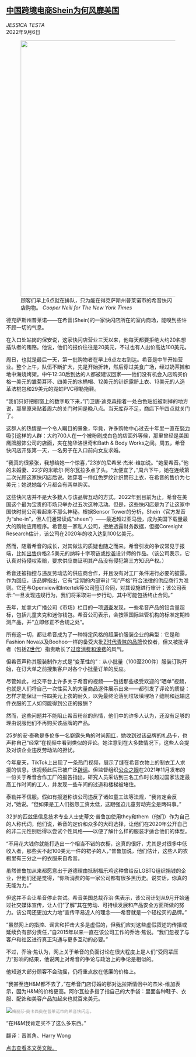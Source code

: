 <!--1662457022000-->
[中国跨境电商Shein为何风靡美国](https://cn.nytimes.com/style/20220906/shein-clothing/)
------

<address>JESSICA TESTA</address><time pudate="2022-09-06 05:22:13" datetime="2022-09-06 05:22:13">2022年9月6日</time><figure><img src="https://images.weserv.nl/?url=static01.nyt.com/images/2022/09/01/fashion/0lSHEIN-3/merlin_211977327_a8914bb1-cd91-489a-8444-7ea4e03544ba-master1050.jpg" width="1050" height="700"><figcaption>顾客们早上6点就在排队，只为能在得克萨斯州普莱诺市的希音快闪店购物。 <cite>Cooper Neill for The New York Times</cite></figcaption></figure><section><p>德克萨斯州普莱诺——在希音(Shein)的一家快闪店所在的室内商场，能嗅到些许不顾一切的气息。</p><p>在入口处站岗的保安说，这家快闪店营业三天以来，他每天都要拒绝大约20名想插队者的贿赂。他说，他们的报价往往是20美元，不过也有人出价高达100美元。</p><p>周日，也就是最后一天，第一批购物者在早上6点左右到达。希音是中午开始营业。整个上午，队伍不断扩大，先是开始折转，然后穿过美食广场，经过奶茶摊和地中海烧烤架。中午12:30后到达的人都被建议回家——他们没有机会入店购买价格一美元的雏菊耳环、四美元的水桶帽、12美元的针织露脐上衣、13美元的人造革法棍包和29美元的霓虹PVC穆勒拖鞋。</p><p>“我们只好把橱窗上的数字取下来，”门卫唐·迪克森指着一处白色贴纸被剥掉的地方说，那里原来贴着周六的关门时间是晚八点。当天库存不足，商店下午四点就关门了。</p><p>这群人的热情是一个令人瞩目的景象，毕竟，许多购物中心过去十年里一直在<a href="https://www.nytimes.com/2021/08/10/briefing/shopping-pandemic-american-malls.html">努力</a>吸引这样的人群：大约700人在一个被粉刷成白色的店面外等候，那里曾经是美国鹰牌服饰公司的店面，夹在施华洛世奇和Bath & Body Works之间。周五，希音快闪店开张第一天，一名男子在入口前向女友求婚。</p><p>“我真的很紧张，我想给她一个惊喜，”23岁的尼希米·杰米-维加说。“她爱希音。”他的未婚妻、22岁的米歇尔·阿尔瓦拉多点了头。“太便宜了，”周六下午，她在连续第二次光顾这家快闪店后说。她穿着一件红色罗纹针织筒形上衣，在希音的售价为七美元；她说她每个月都会有两单购买。</p><p>这些快闪店并不是大多数人与该品牌互动的方式。2022年到目前为止，希音在美国这个最为宝贵的市场只举办过五次这种活动。但是，这些快闪店是为了让这家中国快时尚公司看起来不那么神秘。根据Sensor Tower的分析，Shein（官方发音为“she-in”，但人们通常读成“sheen”）——最近超过亚马逊，成为美国下载量最大的购物应用程序。希音是一家私人公司，拒绝透露财务数据，但据Coresight Research估计，该公司在2020年的收入达到100亿美元。</p><p>然而，随着希音的成长，对其做法的质疑也随之而来。希音引发的争议常见于报端，比如<a rel="noopener noreferrer" target="_blank" href="https://www.cbsnews.com/news/shein-nazi-symbol-swastika-necklace/">出售</a>价格2.5美元的纳粹十字项链或<a rel="noopener noreferrer" target="_blank" href="https://www.npr.org/2021/07/20/1018381462/why-indie-brands-are-at-war-with-shein-and-other-fast-fashion-companies">抄袭</a>设计师的作品。（该公司表示，它认真对待侵权索赔，要求供应商证明其产品没有侵犯第三方知识产权。）</p><p>希音还被指控与违反劳动法的供应商合作，并且没有对工厂条件进行必要的披露。作为回应，该品牌指出，它有“定期的内部审计”和“严格”符合法律的供应商行为准则。它还与Openview和Intertek等公司签订合同，对其设施进行审计；该公司表示:“一旦发现违规行为，我们将采取进一步行动，其中可能包括终止合同。”</p><p>去年，加拿大广播公司《市场》栏目的一项<a rel="noopener noreferrer" target="_blank" href="https://www.cbc.ca/news/business/marketplace-fast-fashion-chemicals-1.6193385">调查</a>发现，一些希音产品的铅含量超标，包括儿童夹克和迷你钱包。希音公司表示，会按照国际监管机构的标准定期检测产品，并“立即修正不合规之处”。</p><p>所有这一切，都让希音成为了一种特定风格的超廉价服装企业的典型：它是和Fashion Nova以及Boohoo一样的备受大批<a href="https://www.nytimes.com/2019/12/17/style/fast-fashion-gen-z.html">Z时代青睐的品牌</a>佼佼者，但又被批评者（包括<a rel="noopener noreferrer" target="_blank" href="https://www.wsj.com/articles/shein-haul-backlash-11656504321">Z世代</a>）指责助长了<a href="https://www.nytimes.com/2019/09/03/books/review/how-fast-fashion-is-destroying-the-planet.html">过度消费和浪费</a>的风气。</p><p>但希音声称其服装制作方式是“变革性的”：从小批量（100至200件）服装订购开始，在订大单之前搜集客户对各个小批量订单的反应。</p><p>尽管如此，社交平台上许多关于希音的视频——包括那些极受欢迎的“晒单”视频，也就是人们将自己一次性买入的大量商品逐件展示出来——都引发了评论的质疑：怎样才能保证一件四美元上衣的耐久，以免最终沦落到垃圾填埋场？缝制和运输这件衣服的工人如何能得到公正的报酬？</p><p>然而，这些问题并不能阻止希音粉丝的热情，他们中的许多人认为，还没有足够的理由说服他们不再购买该品牌的产品。</p><p>25岁的安·泰勒是多伦多一名崭露头角的时尚<a rel="noopener noreferrer" target="_blank" href="https://www.instagram.com/being.mary.jane/">网红</a>，她收到过该品牌的礼品卡，也声称自己“经常”在视频中看到类似的评论。她注意到在大多数情况下，这些人会提及对该企业违反劳动法的担忧。</p><p>今年夏天，TikTok上出现了一条热门视频，展示了缝在希音衣物上的制衣工人求援的信息，该视频此后已被广泛<a rel="noopener noreferrer" target="_blank" href="https://www.snopes.com/fact-check/cries-for-help-shein-fast-clothing/">辟谣</a>。但监督组织<a rel="noopener noreferrer" target="_blank" href="https://stories.publiceye.ch/en/shein/#group-section-The-Delivery-mOCgpYy0bl">公众之眼</a>在2021年11月发布的一份关于希音合作工厂的报告指出，研究人员采访到三名工作时长超过国家法定最高工作时间的工人，并发现一些车间的过道和楼梯被堵住。</p><p>泰勒并不信服。假如有报道称该公司违反了诸如童工法等法规，“我肯定会反对，”她说。“但如果是工人们抱怨工资太低，这跟强迫儿童劳动完全是两码事。”</p><p>32岁的匹兹堡信息技术专业人士史蒂文·普鲁加使用they和them（他们）作为自己的人称代词，他们说，希音的定价和众多的大码选择，让他们在2020年公开自己的非二元性别后得以尝试个性风格——以便了解什么样的服装才适合他们的体型。</p><p>“不用花大钱你就能打造出一个相当不错的衣橱，这真的很好，尤其是对很多中低收入者，那些买不起100美元一件的裙子的人，”普鲁加说，他们估计，这些人的衣橱里有三分之一的衣服来自希音。</p><p>虽然普鲁加从来都愿意出于道德理由抵制福乐鸡这种曾给反LGBTQ组织捐钱的企业，但他们还是觉得，“你所消费的每一家公司都有很多黑历史。说实话，你真的无能为力。”</p><p>但这并不会让希音停止尝试。希音美国总裁乔治·焦表示，该公司计划从9月开始通过社交媒体宣传，让人们“了解”其在劳动、可持续发展和产品安全方面所做的努力。该公司还更加大力地“宣传平易近人的理念——希音就是一个轻松买的品牌。”</p><p>“虽然网上的指控、谣言和抨击大多是虚假的，但我们应对这些虚假叙述的传播或延续负有部分责任，”自2015年以来一直在该公司工作的乔治·焦说。“我们忽视了与客户和社区进行真正沟通与更多互动的必要。”</p><p>不过，乔治·焦认为，网上关于希音的负面讨论在很大程度上是人们“受同辈压力”影响的结果，他说网上对希音的争论与政治上的争论是相似的。</p><p>他知道大部分顾客不会动摇，仍将重点放在低廉的价格上。</p><p>“我甚至连H&M都不去了，”在希音门店订婚的那对达拉斯情侣中的杰米-维加表示，因为H&M的价格更高。阿尔瓦拉多指了指自己的大手袋：里面各种鞋子、衣服、配饰和美容产品加起来也就百来美元。</p><p><img src="https://images.weserv.nl/?url=static01.nyt.com/images/2022/09/01/fashion/01SHEIN/merlin_211977375_05d6bd0c-d570-4eca-8aa4-6bd90dcf4528-master1050.jpg"><small style="color: #999;">梅丽莎·奥卡西奥在普莱诺市的希音快闪店。</small></p><p>“在H&M我肯定买不了这么多东西。”</p></section><footer><p>翻译：晋其角、Harry Wong</p><p><a rel="nofollow" target="_blank" href="https://www.nytimes.com/2022/09/01/style/shein-clothing.html">点击查看本文英文版。</a></p></footer>
